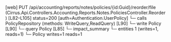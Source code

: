 [web] PUT /api/accounting/reports/notes/policies/{id:Guid}/reorder/file  (Cirrus.Api.Controllers.Accounting.Reports.Notes.PoliciesController.Reorder)  [L82–L105] status=200 [auth=Authentication.UserPolicy]
  └─ calls PolicyRepository (methods: WriteQuery,ReadQuery) [L90]
  └─ write Policy [L90]
  └─ query Policy [L85]
  └─ impact_summary
    └─ entities 1 (writes=1, reads=1)
      └─ Policy writes=1 reads=1

